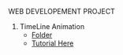 WEB DEVELOPEMENT PROJECT

1. TimeLine Animation
   - [Folder](https://github.com/iqrarafiq12/Short-Projects/tree/main/TimpleLine)
   - [Tutorial Here](https://www.youtube.com/watch?v=-8iKZuUy6Qg)

